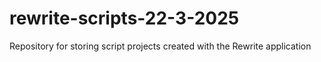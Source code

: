 # rewrite-scripts-22-3-2025
Repository for storing script projects created with the Rewrite application
